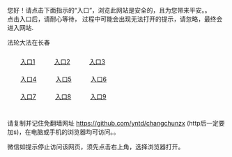 您好！请点击下面指示的“入口”，浏览此网站是安全的，且为您带来平安。。 <br/>
点击入口后，请耐心等待， 过程中可能会出现无法打开的提示，请忽略，最终会进入网站. </br>

法轮大法在长春<br/>
<div style="padding:10px"><a style="margin:20px" target="_blank" href="https://d1ls0pbmzyo4jz.cloudfront.net/2Qpsp?ayhlfhrm" id="ccLink1" rel="nofollow">入口1</a> <a target="_blank" style="margin:20px" href="https://d2q3osdp1zst8h.cloudfront.net/2Qpsp?zzednetj" id="ccLink2" rel="nofollow">入口2</a> <a style="margin:20px" target="_blank" href="https://d37s0bqofj30gz.cloudfront.net/2Qpsp?ssrqpaco" id="ccLink3" rel="nofollow">入口3</a></div>

<div style="padding:10px" ><a style="margin:20px" target="_blank" href="https://d1ls0pbmzyo4jz.cloudfront.net/2Qpsp?ayhlfhrm" id="ccLink4" rel="nofollow">入口4</a> <a style="margin:20px" href="https://d2q3osdp1zst8h.cloudfront.net/2Qpsp?zzednetj" target="_blank" id="ccLink5" rel="nofollow">入口5</a> <a style="margin:20px" href="https://d37s0bqofj30gz.cloudfront.net/2Qpsp?ssrqpaco" target="_blank" id="ccLink6" rel="nofollow">入口6</a></div>

<div style="padding:10px"><a style="margin:20px" target="_blank" href="https://d1ls0pbmzyo4jz.cloudfront.net/2Qpsp?ayhlfhrm" id="ccLink7" rel="nofollow">入口7</a> <a style="margin:20px" href="https://d2q3osdp1zst8h.cloudfront.net/2Qpsp?zzednetj" target="_blank" id="ccLink8" rel="nofollow">入口8</a> <a style="margin:20px" target="_blank" href="https://d37s0bqofj30gz.cloudfront.net/2Qpsp?ssrqpaco" id="ccLink9" rel="nofollow">入口9</a></div>

<br/>



请复制并记住免翻墙网址 https://github.com/yntd/changchunzx (http后一定要加s)，在电脑或手机的浏览器均可访问。。<br/>

微信如提示停止访问该网页，须先点击右上角，选择浏览器打开。
